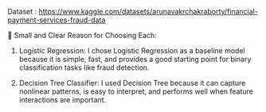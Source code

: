 Dataset : https://www.kaggle.com/datasets/arunavakrchakraborty/financial-payment-services-fraud-data


📌 Small and Clear Reason for Choosing Each:
1. Logistic Regression:
I chose Logistic Regression as a baseline model because it is simple, fast, and provides a good starting point for binary classification tasks like fraud detection.

2. Decision Tree Classifier:
I used Decision Tree because it can capture nonlinear patterns, is easy to interpret, and performs well when feature interactions are important.
